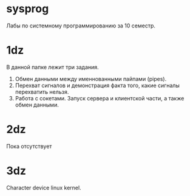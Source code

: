 # sysprog
Лабы по системному программированию за 10 семестр.
# 1dz
В данной папке лежит три задания.
1. Обмен данными между именнованными пайпами (pipes).
2. Перехват сигналов и демонстрация факта того, какие сигналы перехватить нельзя.
3. Работа с сокетами. Запуск сервера и клиентской части, а также обмен данными.
# 2dz
Пока отсутствует
# 3dz 
Character device linux kernel.
